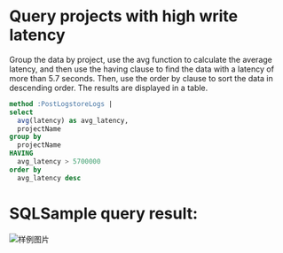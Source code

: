 # Query projects with high write latency

Group the data by project, use the avg function to calculate the average latency, and then use the having clause to find the data with a latency of more than 5.7 seconds. Then, use the order by clause to sort the data in descending order.
The results are displayed in a table.

```SQL
method :PostLogstoreLogs |
select
  avg(latency) as avg_latency,
  projectName
group by
  projectName
HAVING
  avg_latency > 5700000
order by
  avg_latency desc
```

# SQLSample query result:

![样例图片](http://slsconsole.oss-cn-hangzhou.aliyuncs.com/sql_sample/order_by%E5%87%BD%E6%95%B01586246953.png)
